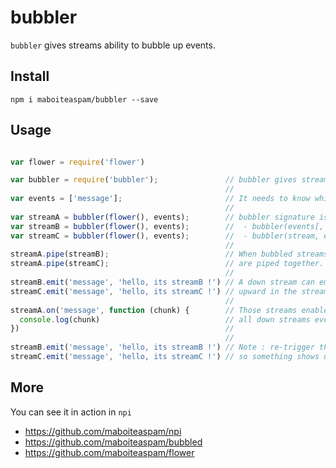 # bubbler

`bubbler` gives streams ability to bubble up events.

## Install

    npm i maboiteaspam/bubbler --save

## Usage

```js

var flower = require('flower')

var bubbler = require('bubbler');               // bubbler gives streams ability to bubble up events.
                                                //
var events = ['message'];                       // It needs to know which events to bubble.
                                                //
var streamA = bubbler(flower(), events);        // bubbler signature is
var streamB = bubbler(flower(), events);        //  - bubbler(events[, name[, fnT[, fnF]]]) => new stream
var streamC = bubbler(flower(), events);        //  - bubbler(stream, events[, name]) => stream
                                                //
streamA.pipe(streamB);                          // When bubbled streams
streamA.pipe(streamC);                          // are piped together.
                                                //
streamB.emit('message', 'hello, its streamB !') // A down stream can emit events
streamC.emit('message', 'hello, its streamC !') // upward in the stream.
                                                //
streamA.on('message', function (chunk) {        // Those streams enable you to listen
  console.log(chunk)                            // all down streams events in one handler.
})                                              //
                                                //
streamB.emit('message', 'hello, its streamB !') // Note : re-trigger the events to invoke the listener,
streamC.emit('message', 'hello, its streamC !') // so something shows up at runtime ;)

```

## More

You can see it in action in `npi`

- https://github.com/maboiteaspam/npi
- https://github.com/maboiteaspam/bubbled
- https://github.com/maboiteaspam/flower
